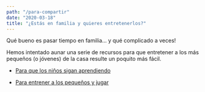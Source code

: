 ```yaml
---
path: "/para-compartir"
date: "2020-03-18"
title: "¿Estás en familia y quieres entretenerlos?"
---
```


Qué bueno es pasar tiempo en familia... y qué complicado a veces!

Hemos intentado aunar una serie de recursos para que entretener a los más pequeños (o jóvenes) de la casa resulte un poquito más fácil.

- [Para que los niños sigan aprendiendo](/peques)

- [Para entrener a los pequeños y jugar](/juegos)
